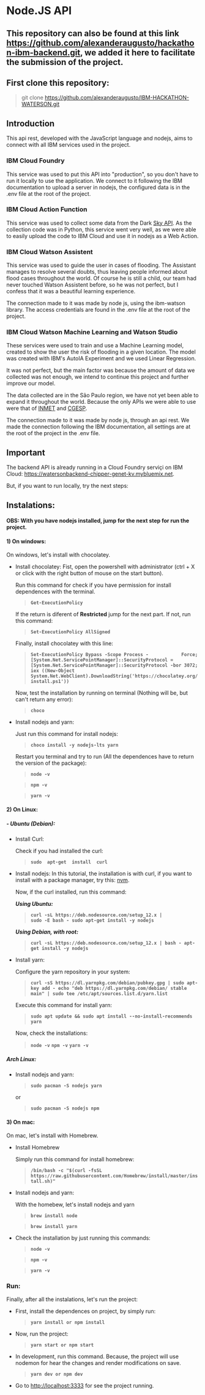 # Node.JS API

## This repository can also be found at this link https://github.com/alexanderaugusto/hackathon-ibm-backend.git, we added it here to facilitate the submission of the project.

## First clone this repository: 
> git clone https://github.com/alexanderaugusto/IBM-HACKATHON-WATERSON.git

## Introduction
This api rest, developed with the JavaScript language and nodejs, aims to connect with all IBM services used in the project.

### IBM Cloud Foundry
This service was used to put this API into "production", so you don't have to run it locally to use the application. We connect to it following the IBM documentation to upload a server in nodejs, the configured data is in the .env file at the root of the project.

### IBM Cloud Action Function
This service was used to collect some data from the Dark [Sky API](https://darksky.net/dev). As the collection code was in Python, this service went very well, as we were able to easily upload the code to IBM Cloud and use it in nodejs as a Web Action.

### IBM Cloud Watson Assistent
This service was used to guide the user in cases of flooding. The Assistant manages to resolve several doubts, thus leaving people informed about flood cases throughout the world. Of course he is still a child, our team had never touched Watson Assistent before, so he was not perfect, but I confess that it was a beautiful learning experience.

The connection made to it was made by node js, using the ibm-watson library. The access credentials are found in the .env file at the root of the project.

### IBM Cloud Watson Machine Learning and Watson Studio
These services were used to train and use a Machine Learning model, created to show the user the risk of flooding in a given location. The model was created with IBM's AutoIA Experiment and we used Linear Regression.

It was not perfect, but the main factor was because the amount of data we collected was not enough, we intend to continue this project and further improve our model.

The data collected are in the São Paulo region, we have not yet been able to expand it throughout the world. Because the only APIs we were able to use were that of [INMET](http://www.inmet.gov.br/portal/) and [CGESP](https://www.cgesp.org/v3/).

The connection made to it was made by node js, through an api rest. We made the connection following the IBM documentation, all settings are at the root of the project in the .env file.

## Important 
The backend API is already running in a Cloud Foundry serviçi on IBM Cloud: https://watersonbackend-chipper-genet-kv.mybluemix.net.

But, if you want to run locally, try the next steps:

## Instalations:
#### OBS: With you have nodejs installed, jump for the next step for run the project.

#### 1) On windows:
On windows, let's install with chocolatey.

- Install chocolatey:
Fist, open the powershell with administrator (ctrl + X or click with the right button of mouse on the start button).

	 Run this command for check if you have permission for install dependences with the terminal.
	> **`Get-ExecutionPolicy`**

	If the return is diferent of **Restricted** jump for the next part. If not, run this command:
	> **`Set-ExecutionPolicy AllSigned`**

	Finally, install chocolatey with this line:
	> **`Set-ExecutionPolicy Bypass -Scope Process -			Force; [System.Net.ServicePointManager]::SecurityProtocol = [System.Net.ServicePointManager]::SecurityProtocol -bor 3072; iex ((New-Object System.Net.WebClient).DownloadString('https://chocolatey.org/install.ps1'))`**

	Now, test the installation by running on terminal (Nothing will be, but can't return any error):
	> **`choco`**

- Install nodejs and yarn:

	Just run this command for install nodejs:
	> **`choco install -y nodejs-lts yarn`**

	Restart you terminal and try to run (All the dependences have to return the version of the package):
	> **`node -v`**

	> **`npm -v`**
    
	> **`yarn -v`**

#### 2) On Linux:
##### - Ubuntu (Debian):
- Install Curl:

	Check if you had installed the curl:
	> **`sudo  apt-get  install  curl`**

- Install nodejs:
In this tutorial, the installation is with curl, if you want to install with a package manager, try this: [nvm](https://github.com/nvm-sh/nvm#about).

	Now, if the curl installed, run this command:

	***Using Ubuntu:***
	> **`curl -sL https://deb.nodesource.com/setup_12.x | 			sudo -E bash -
sudo apt-get install -y nodejs`**

	***Using Debian, with root:***
	>**`curl -sL https://deb.nodesource.com/setup_12.x | bash -
apt-get install -y nodejs`**

- Install yarn:

	Configure the yarn repository in your system:
	>**`curl -sS https://dl.yarnpkg.com/debian/pubkey.gpg | sudo apt-key add -
echo "deb https://dl.yarnpkg.com/debian/ stable main" | sudo tee /etc/apt/sources.list.d/yarn.list`**

	Execute this command for install yarn:
	> **`sudo apt update && sudo apt install --no-install-recommends yarn`**

	Now, check the installations:
	> **`node -v`**
	> **`npm -v`**
	> **`yarn -v`**

##### Arch Linux:
- Install nodejs and yarn:

	> **`sudo pacman -S nodejs yarn`**
	
	or
	
	> **`sudo pacman -S nodejs npm`**

#### 3) On mac:
On mac, let's install with Homebrew.

- Install Homebrew

	Simply run this command for install homebrew:
	> **`/bin/bash -c "$(curl -fsSL https://raw.githubusercontent.com/Homebrew/install/master/install.sh)"`**

- Install nodejs and yarn:

	With the homebew, let's install nodejs and yarn
	> **`brew install node`**

	> **`brew install yarn`**

- Check the installation by just running this commands:

	> **`node -v`**

	> **`npm -v`**

	> **`yarn -v`**

###  Run:
Finally, after all the instalations, let's run the project:

- First, install the dependences on project, by simply run:

    > **`yarn install or npm install`**

- Now, run the project:

    > **`yarn start or npm start`** 

- In development, run this command. Because, the project will use nodemon for hear the changes and render modifications on save.
    > **`yarn dev or npm dev`** 

- Go to [http://localhost:3333](http://localhost:3333) for see the project running.
